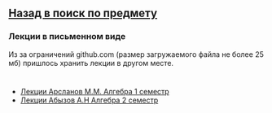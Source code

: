 ## [Назад в поиск по предмету](https://github.com/ifanzilka/Mathematics_KPFU/blob/master/links/algebra.md)

### Лекции в письменном виде
Из за ограничений github.com (размер загружаемого файла не более 25 мб) пришлось хранить лекции в другом месте.
#
 * [Лекции Арсланов М.М. Алгебра 1 семестр](https://vk.com/doc290925926_572691056?hash=23b0d4567b8a24a331&dl=c24d664384dc17f340)
 * [Лекции Абызов А.Н  Алгебра 2 семестр](https://vk.com/doc290925926_572691406?hash=9e6c0d8bf3f8ab0cf3&dl=539e4e1bc2445a7be9)
